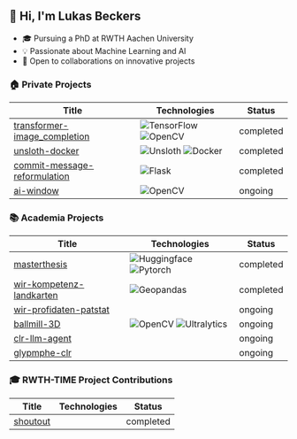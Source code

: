 ## 👋 Hi, I'm Lukas Beckers

* 🎓 Pursuing a PhD at RWTH Aachen University
* 💡 Passionate about Machine Learning and AI
* 🤝 Open to collaborations on innovative projects

<!--
### 🖥️ Projects 

<table>
    <tr>
        <th colspan="3" style="text-align: left; font-size: 24px;"><header-main>🏠 Private Projects</th>
    </tr>
    <tr>
        <th><sub-header1>Title</th>
        <th><sub-header2>Technologies</th>
        <th><sub-header3>Status</th>
    </tr>
    <tr>
        <td>data1</td>
        <td>data2</td>
        <td>data3</td>
    </tr>
    <tr>
        <td>data3</td>
        <td>data4</td>
    </tr>
</table>
-->

### 🏠 Private Projects

| Title         | Technologies  | Status|
| ------------- |-------------  | ----- |
|[transformer-image_completion](https://github.com/LukasBeckers/transformer-image-completion "A self-coded transformer in tensorflow to complete MNIST images autoregressively.")     |![TensorFlow](https://img.shields.io/badge/TensorFlow-black?style=flat-square&logo=tensorflow) ![OpenCV](https://img.shields.io/badge/OpenCV-black?style=flat-square&logo=opencv) | completed |
|[unsloth-docker](https://github.com/LukasBeckers/Unsloth-Docker "Dockerized Unsloth deployment!")|![Unsloth](https://img.shields.io/badge/Unsloth-black?style=flat-square&logo=unsloth) ![Docker](https://img.shields.io/badge/Docker-black?style=flat-square&logo=docker)| completed |
|[commit-message-reformulation](https://github.com/LukasBeckers/commit-message-reformulation "A git hook that reformulates your git commit messages to follow the github semantic commit conventions")|![Flask](https://img.shields.io/badge/Flask-black?style=flat-square&logo=Flask)  | completed |
|[ai-window](https://github.com/LukasBeckers/ai-window "Using stereo vision to and off-center projection to creae the illusion of a window.")|![OpenCV](https://img.shields.io/badge/OpenCV-black?style=flat-square&logo=opencv)  | ongoing |


### 📚 Academia Projects

| Title         | Technologies  | Status|
| ------------- |-------------  | ----- |
|[masterthesis](https://github.com/LukasBeckers/masterthesis-jappat "Extreme multilabel classification of japanese Patent classes (F-Terms), feature extraction and similarity measurement of patent class embeddings!")|![Huggingface](https://img.shields.io/badge/Huggingface-black?style=flat-square&logo=huggingface)  ![Pytorch](https://img.shields.io/badge/Pytorch-black?style=flat-square&logo=pytorch)| completed |
|[wir-kompetenz-landkarten](https://github.com/LukasBeckers/wir-kompetenz-landkarten "Kompetenz Landkarten basierend auf Patstat Patentdaten für WIR Regionen")|![Geopandas](https://img.shields.io/badge/Geopandas-black?style=flat-square&logo=geopandas)| completed |
|[wir-profidaten-patstat](https://github.com/LukasBeckers/wir-profidaten-patstat "Entety matching between Profi dataset and Patstat dataset.")|| ongoing |
|[ballmill-3D](https://github.com/LukasBeckers/BallMill3D "Triangulation of ball movements inside a mixermill using highspeed videos and epipolar geometry!")|![OpenCV](https://img.shields.io/badge/OpenCV-black?style=flat-square&logo=opencv)  ![Ultralytics](https://img.shields.io/badge/Ultralytics-black?style=flat-square&logo=ultralytics)| ongoing |
|[clr-llm-agent](https://github.com/LukasBeckers/clr-llm-agent "Automate your computational literature reviews with automated Large Language Model (LLM) agents.")|| ongoing |
|[glypmphe-clr](https://github.com/LukasBeckers/glypmphe-clr "A Computational Literature Review (CLR) on the Glymphatic System")|| ongoing |

### 🎓 RWTH-TIME Project Contributions

| Title         | Technologies  | Status|
| ------------- |-------------  | ----- |
|[shoutout](https://github.com/RWTH-TIME/shoutout "Transcription and diarization tool.")     |  | completed |


